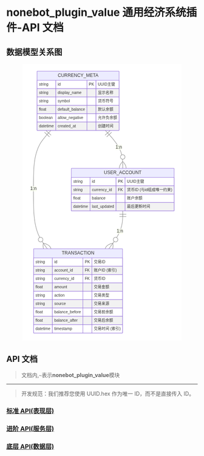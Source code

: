 # nonebot_plugin_value 通用经济系统插件-API 文档

## 数据模型关系图

<center>

![数据库结构图](image.png)

</center>

## API 文档

> 文档内,`~`表示**nonebot_plugin_value**模块

---

> 开发规范：我们推荐您使用 UUID.hex 作为唯一 ID，而不是直接传入 ID。

### [标准 API(表现层)](./apis/standard.md)

### [进阶 API(服务层)](./apis/advanced.md)

### [底层 API(数据层)](./apis/kernel.md)
